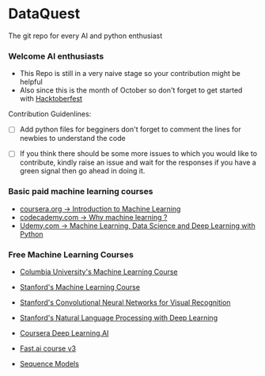 # DataQuest
The git repo for every AI and python enthusiast

### Welcome AI enthusiasts

- This Repo is still in a very naive stage so your contribution might be helpful
- Also since this is the month of October so don't forget to get started with [Hacktoberfest](https://hacktoberfest.digitalocean.com/) 

Contribution Guidenlines:
- [ ] Add python files for begginers don't forget to comment the lines for newbies to understand the code
- [ ] If you think there should be some more issues to which you would like to contribute, kindly raise an issue and wait for the responses 
if you have a green signal then go ahead in doing it.


### Basic paid machine learning courses

 - [coursera.org -> Introduction to Machine Learning](https://coursera.org/learn/vvedenie-mashinnoe-obuchenie)
 - [codecademy.com -> Why machine learning ?](https://www.codecademy.com/courses/machine-learning/lessons/why-machine-learning)
 - [Udemy.com -> Machine Learning, Data Science and Deep Learning with Python](https://www.udemy.com/course/data-science-and-machine-learning-with-python-hands-on)
 
 ### Free Machine Learning Courses
 - [Columbia University's Machine Learning Course](https://www.edx.org/course/machine-learning-columbiax-csmm-102x-0)
 - [Stanford's Machine Learning Course](https://www.coursera.org/learn/machine-learning)
 - [Stanford's Convolutional Neural Networks for Visual Recognition](https://www.youtube.com/playlist?list=PL3FW7Lu3i5JvHM8ljYj-zLfQRF3EO8sYv)
 - [Stanford's Natural Language Processing with Deep Learning](https://www.youtube.com/playlist?list=PLoROMvodv4rOhcuXMZkNm7j3fVwBBY42z)
 - [Coursera Deep Learning.AI](https://www.coursera.org/specializations/deep-learning)
 - [Fast.ai course v3](https://course.fast.ai/index.html)
 
- [Sequence Models](https://www.coursera.org/learn/nlp-sequence-models/lecture/0h7gT/why-sequence-models)
